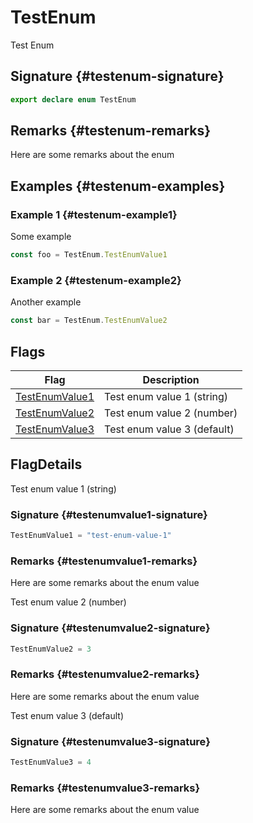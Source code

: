 # TestEnum

Test Enum

## Signature {#testenum-signature}

```typescript
export declare enum TestEnum 
```

## Remarks {#testenum-remarks}

Here are some remarks about the enum

## Examples {#testenum-examples}

### Example 1 {#testenum-example1}

Some example

```typescript
const foo = TestEnum.TestEnumValue1
```

### Example 2 {#testenum-example2}

Another example

```ts
const bar = TestEnum.TestEnumValue2
```

## Flags

|  Flag | Description |
|  --- | --- |
|  [TestEnumValue1](docs/simple-suite-test/testenum-testenumvalue1-enummember) | Test enum value 1 (string) |
|  [TestEnumValue2](docs/simple-suite-test/testenum-testenumvalue2-enummember) | Test enum value 2 (number) |
|  [TestEnumValue3](docs/simple-suite-test/testenum-testenumvalue3-enummember) | Test enum value 3 (default) |

## FlagDetails

Test enum value 1 (string)

### Signature {#testenumvalue1-signature}

```typescript
TestEnumValue1 = "test-enum-value-1"
```

### Remarks {#testenumvalue1-remarks}

Here are some remarks about the enum value

Test enum value 2 (number)

### Signature {#testenumvalue2-signature}

```typescript
TestEnumValue2 = 3
```

### Remarks {#testenumvalue2-remarks}

Here are some remarks about the enum value

Test enum value 3 (default)

### Signature {#testenumvalue3-signature}

```typescript
TestEnumValue3 = 4
```

### Remarks {#testenumvalue3-remarks}

Here are some remarks about the enum value